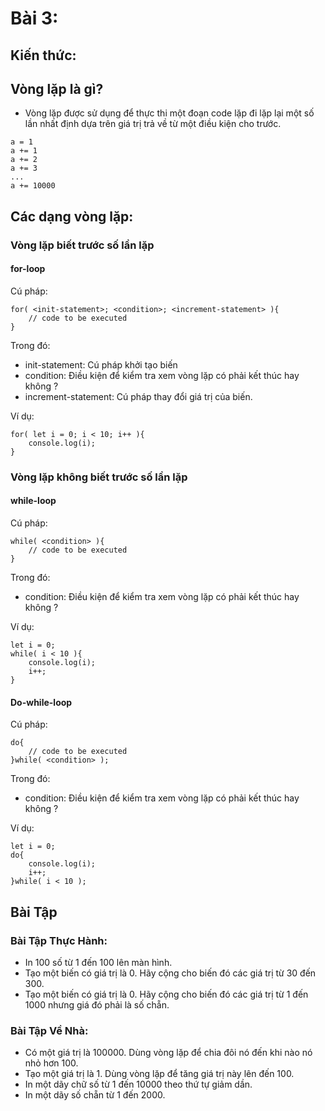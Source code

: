
# Bài 3:

## Kiến thức:

## Vòng lặp là gì?
- Vòng lặp được sử dụng để thực thi một đoạn code lặp đi lặp lại một số lần nhất định dựa trên giá trị trả về từ một điều kiện cho trước.

```
a = 1
a += 1 
a += 2 
a += 3 
...
a += 10000 
```

## Các dạng vòng lặp:

### Vòng lặp biết trước số lần lặp

#### for-loop
Cú pháp:
```
for( <init-statement>; <condition>; <increment-statement> ){
    // code to be executed
}
```
Trong đó: 
+ init-statement: Cú pháp khởi tạo biến
+ condition: Điều kiện để kiểm tra xem vòng lặp có phải kết thúc hay không ?
+ increment-statement: Cú pháp thay đổi giá trị của biến.


Ví dụ:
```
for( let i = 0; i < 10; i++ ){
    console.log(i);
}
```

### Vòng lặp không biết trước số lần lặp

#### while-loop

Cú pháp:
```
while( <condition> ){
    // code to be executed
}
```
Trong đó:
+ condition: Điều kiện để kiểm tra xem vòng lặp có phải kết thúc hay không ?

Ví dụ:
```
let i = 0;
while( i < 10 ){
    console.log(i);
    i++;
}
```

#### Do-while-loop
Cú pháp:
```
do{
    // code to be executed
}while( <condition> );
```
Trong đó:
+ condition: Điều kiện để kiểm tra xem vòng lặp có phải kết thúc hay không ?

Ví dụ:
```
let i = 0;
do{
    console.log(i);
    i++;
}while( i < 10 );
```

## Bài Tập

### Bài Tập Thực Hành:
- In 100 số từ 1 đến 100 lên màn hình.
- Tạo một biến có giá trị là 0. Hãy cộng cho biến đó các giá trị từ 30 đến 300.
- Tạo một biến có giá trị là 0. Hãy cộng cho biến đó các giá trị từ 1 đến 1000 nhưng giá đó phải là số chẵn.

### Bài Tập Về Nhà:
- Có một giá trị là 100000. Dùng vòng lặp để chia đôi nó đến khi nào nó nhỏ hơn 100.
- Tạo một giá trị là 1. Dùng vòng lặp để tăng giá trị này lên đến 100.
- In một dãy chữ số từ 1 đến 10000 theo thứ tự giảm dần.
- In một dãy số chẵn từ 1 đến 2000.